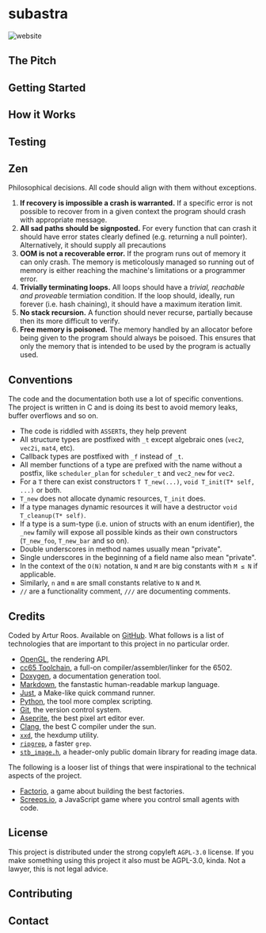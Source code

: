 # subastra

![website](https://badges.cucumberstudio.com/website?url=https%3A%2F%2Fsubastra.ktnlvr.dev)

## The Pitch

## Getting Started

## How it Works

## Testing

## Zen

Philosophical decisions. All code should align with them without exceptions.

1. **If recovery is impossible a crash is warranted.** If a specific error is not possible to recover from in a given context the program should crash with appropriate message.
2. **All sad paths should be signposted.** For every function that can crash it should have error states clearly defined (e.g. returning a null pointer). Alternatively, it should supply all precautions 
3. **OOM is not a recoverable error.** If the program runs out of memory it can only crash. The memory is meticolously managed so running out of memory is either reaching the machine's limitations or a programmer error.
4. **Trivially terminating loops.** All loops should have a *trivial, reachable and proveable* termiation condition. If the loop should, ideally, run forever (i.e. hash chaining), it should have a maximum iteration limit. 
5. **No stack recursion.** A function should never recurse, partially because then its more difficult to verify.
6. **Free memory is poisoned.** The memory handled by an allocator before being given to the program should always be poisoed. This ensures that only the memory that is intended to be used by the program is actually used.

## Conventions

The code and the documentation both use a lot of specific conventions. The project is written in C and is doing its best to avoid memory leaks, buffer overflows and so on.

- The code is riddled with `ASSERT`s, they help prevent 
- All structure types are postfixed with `_t` except algebraic ones (`vec2`, `vec2i`, `mat4`, etc).
- Callback types are postfixed with `_f` instead of `_t`.
- All member functions of a type are prefixed with the name without a postfix, like `scheduler_plan` for `scheduler_t` and `vec2_new` for `vec2`.
- For a `T` there can exist constructors `T T_new(...)`, `void T_init(T* self, ...)` or both.
- `T_new` does not allocate dynamic resources, `T_init` does.
- If a type manages dynamic resources it will have a destructor `void T_cleanup(T* self)`.
- If a type is a sum-type (i.e. union of structs with an enum identifier), the `_new` family will expose all possible kinds as their own constructors (`T_new_foo`, `T_new_bar` and so on).
- Double underscores in method names usually mean "private".
- Single underscores in the beginning of a field name also mean "private".
- In the context of the `O(N)` notation, `N` and `M` are big constants with `M ≤ N` if applicable.
- Similarly, `n` and `m` are small constants relative to `N` and `M`.
- `//` are a functionality comment, `///` are documenting comments.

## Credits

Coded by Artur Roos. Available on [GitHub](https://github.com/ktnlvr/subastra). What follows is a list of technologies that are important to this project in no particular order.

- [OpenGL](https://www.opengl.org/), the rendering API.
- [cc65 Toolchain](https://cc65.github.io/), a full-on compiler/assembler/linker for the 6502.
- [Doxygen](https://www.doxygen.nl/index.html), a documentation generation tool.
- [Markdown](https://www.markdownguide.org/basic-syntax/), the fanstastic human-readable markup language.
- [Just](https://github.com/casey/just), a Make-like quick command runner.
- [Python](https://www.python.org/), the tool more complex scripting.
- [Git](https://git-scm.com/downloads), the version control system.
- [Aseprite](https://www.aseprite.org/), the best pixel art editor ever.
- [Clang](https://clang.llvm.org/), the best C compiler under the sun.
- [`xxd`](https://linux.die.net/man/1/xxd), the hexdump utility.
- [`ripgrep`](https://github.com/BurntSushi/ripgrep), a faster `grep`.
- [`stb_image.h`](https://github.com/nothings/stb), a header-only public domain library for reading image data.

The following is a looser list of things that were inspirational to the technical aspects of the project.

- [Factorio](https://www.factorio.com/), a game about building the best factories.
- [Screeps.io](https://screeps.com/), a JavaScript game where you control small agents with code.

## License

This project is distributed under the strong copyleft `AGPL-3.0` license. If you make something using this project it also must be AGPL-3.0, kinda. Not a lawyer, this is not legal advice.

## Contributing

## Contact
